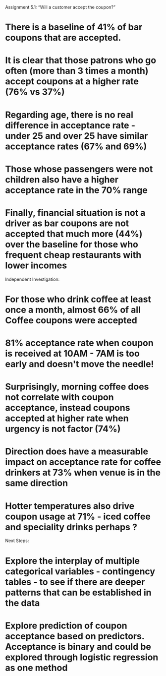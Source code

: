 Assignment 5.1:  “Will a customer accept the coupon?”

# There is a baseline of 41% of bar coupons that are accepted. 
# It is clear that those patrons who go often (more than 3 times a month) accept coupons at a higher rate (76% vs 37%)
# Regarding age, there is no real difference in acceptance rate - under 25 and over 25 have similar acceptance rates (67% and 69%)
# Those whose passengers were not children also have a higher acceptance rate in the 70% range
# Finally, financial situation is not a driver as bar coupons are not accepted that much more (44%) over the baseline for those who frequent cheap restaurants with lower incomes

Independent Investigation:

# For those who drink coffee at least once a month, almost 66% of all Coffee coupons were accepted
# 81% acceptance rate when coupon is received at 10AM - 7AM is too early and doesn't move the needle!
# Surprisingly, morning coffee does not correlate with coupon acceptance, instead coupons accepted at higher rate when urgency is not factor (74%)
# Direction does have a measurable impact on acceptance rate for coffee drinkers at 73% when venue is in the same direction
# Hotter temperatures also drive coupon usage at 71% - iced coffee and speciality drinks perhaps ?

Next Steps:

# Explore the interplay of multiple categorical variables - contingency tables - to see if there are deeper patterns that can be established in the data
# Explore prediction of coupon acceptance based on predictors.  Acceptance is binary and could be explored through logistic regression as one method 
